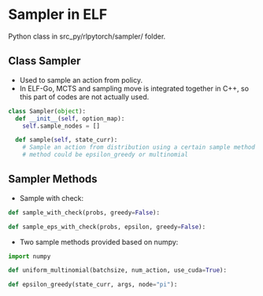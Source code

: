 # Sampler in ELF

Python class in src_py/rlpytorch/sampler/ folder.

## Class Sampler
- Used to sample an action from policy.
- In ELF-Go, MCTS and sampling move is integrated together in C++, so this part of codes are not actually used.
```python
class Sampler(object):
  def __init__(self, option_map):
    self.sample_nodes = []

  def sample(self, state_curr):
    # Sample an action from distribution using a certain sample method
    # method could be epsilon_greedy or multinomial
```

## Sampler Methods
- Sample with check:
```python
def sample_with_check(probs, greedy=False):

def sample_eps_with_check(probs, epsilon, greedy=False):
```
- Two sample methods provided based on numpy:
```python
import numpy

def uniform_multinomial(batchsize, num_action, use_cuda=True):

def epsilon_greedy(state_curr, args, node="pi"):
```